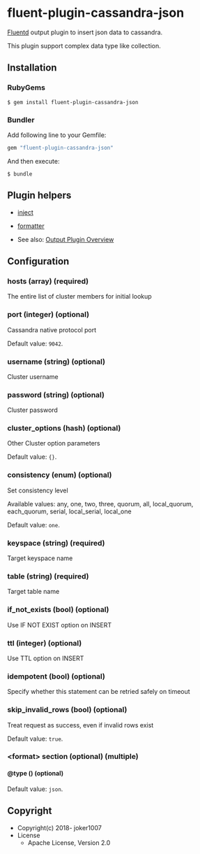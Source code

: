 # fluent-plugin-cassandra-json

[Fluentd](https://fluentd.org/) output plugin to insert json data to cassandra.

This plugin support complex data type like collection.

## Installation

### RubyGems

```
$ gem install fluent-plugin-cassandra-json
```

### Bundler

Add following line to your Gemfile:

```ruby
gem "fluent-plugin-cassandra-json"
```

And then execute:

```
$ bundle
```

## Plugin helpers

* [inject](https://docs.fluentd.org/v1.0/articles/api-plugin-helper-inject)
* [formatter](https://docs.fluentd.org/v1.0/articles/api-plugin-helper-formatter)

* See also: [Output Plugin Overview](https://docs.fluentd.org/v1.0/articles/output-plugin-overview)

## Configuration

### hosts (array) (required)

The entire list of cluster members for initial lookup

### port (integer) (optional)

Cassandra native protocol port

Default value: `9042`.

### username (string) (optional)

Cluster username

### password (string) (optional)

Cluster password

### cluster_options (hash) (optional)

Other Cluster option parameters

Default value: `{}`.

### consistency (enum) (optional)

Set consistency level

Available values: any, one, two, three, quorum, all, local_quorum, each_quorum, serial, local_serial, local_one

Default value: `one`.

### keyspace (string) (required)

Target keyspace name

### table (string) (required)

Target table name

### if_not_exists (bool) (optional)

Use IF NOT EXIST option on INSERT

### ttl (integer) (optional)

Use TTL option on INSERT

### idempotent (bool) (optional)

Specify whether this statement can be retried safely on timeout

### skip_invalid_rows (bool) (optional)

Treat request as success, even if invalid rows exist

Default value: `true`.


### \<format\> section (optional) (multiple)

#### @type () (optional)

Default value: `json`.


## Copyright

* Copyright(c) 2018- joker1007
* License
  * Apache License, Version 2.0
